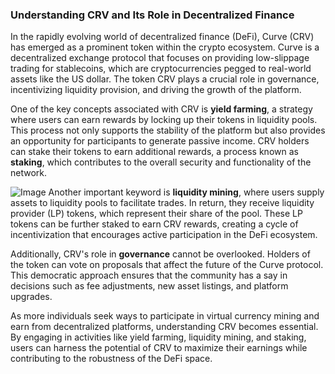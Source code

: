 ### Understanding CRV and Its Role in Decentralized Finance

In the rapidly evolving world of decentralized finance (DeFi), Curve (CRV) has emerged as a prominent token within the crypto ecosystem. Curve is a decentralized exchange protocol that focuses on providing low-slippage trading for stablecoins, which are cryptocurrencies pegged to real-world assets like the US dollar. The token CRV plays a crucial role in governance, incentivizing liquidity provision, and driving the growth of the platform.

One of the key concepts associated with CRV is **yield farming**, a strategy where users can earn rewards by locking up their tokens in liquidity pools. This process not only supports the stability of the platform but also provides an opportunity for participants to generate passive income. CRV holders can stake their tokens to earn additional rewards, a process known as **staking**, which contributes to the overall security and functionality of the network.


![Image](https://github.com/user-attachments/assets/31692037-0104-4703-abd1-696b6a7dd41b)
Another important keyword is **liquidity mining**, where users supply assets to liquidity pools to facilitate trades. In return, they receive liquidity provider (LP) tokens, which represent their share of the pool. These LP tokens can be further staked to earn CRV rewards, creating a cycle of incentivization that encourages active participation in the DeFi ecosystem.

Additionally, CRV's role in **governance** cannot be overlooked. Holders of the token can vote on proposals that affect the future of the Curve protocol. This democratic approach ensures that the community has a say in decisions such as fee adjustments, new asset listings, and platform upgrades.

As more individuals seek ways to participate in virtual currency mining and earn from decentralized platforms, understanding CRV becomes essential. By engaging in activities like yield farming, liquidity mining, and staking, users can harness the potential of CRV to maximize their earnings while contributing to the robustness of the DeFi space.